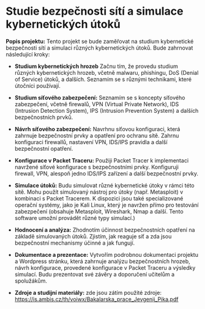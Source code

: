 # Studie bezpečnosti sítí a simulace kybernetických útoků

**Popis projektu:** Tento projekt se bude zaměřovat na studium kybernetické bezpečnosti sítí a simulaci různých kybernetických útoků. Bude zahrnovat následující kroky:

+ **Studium kybernetických hrozeb** Začnu tím, že provedu studium různých kybernetických hrozeb, včetně malwaru, phishingu, DoS (Denial of Service) útoků, a dalších. Seznamím se s různými technikami, které útočníci používají.

+ **Studium síťového zabezpečení:** Seznamím se s koncepty síťového zabezpečení, včetně firewalů, VPN (Virtual Private Network), IDS (Intrusion Detection System), IPS (Intrusion Prevention System) a dalších bezpečnostních prvků.

+ **Návrh síťového zabezpečení:** Navrhnu síťovou konfiguraci, která zahrnuje bezpečnostní prvky a opatření pro ochranu sítě. Zahrnu konfiguraci firewallů, nastavení VPN, IDS/IPS pravidla a další bezpečnostní opatření.

+ **Konfigurace v Packet Traceru:** Použiji Packet Tracer k implementaci navržené síťové konfigurace s bezpečnostními prvky. Konfiguruji firewall, VPN, alespoň jedno IDS/IPS zařízení a další bezpečnostní prvky.

+ **Simulace útoků:** Budu simulovat různé kybernetické útoky v rámci této sítě. Mohu použít simulovaný nástroj pro útoky (např. Metasploit) v kombinaci s Packet Tracerem. K dispozici jsou také specializované operační systémy, jako je Kali Linux, který je navržen přímo pro testování zabezpečení (obsahuje Metasploit, Wireshark, Nmap a další. Tento software umožní provádět různé typy simulací.)

+ **Hodnocení a analýza:** Zhodnotím účinnost bezpečnostních opatření na základě simulovaných útoků. Zjistím, jak reaguje síť a zda jsou bezpečnostní mechanismy účinné a jak fungují.

+ **Dokumentace a prezentace:** Vytvořím podrobnou dokumentaci projektu a Wordpress stránku, která zahrnuje analýzu bezpečnostních hrozeb, návrh konfigurace, provedené konfigurace v Packet Traceru a výsledky simulací. Budu prezentovat své závěry a doporučení učitelům a spolužákům.

+ **Zdroje a studijní materiály:** zde jsou zátím použité zdroje: https://is.ambis.cz/th/voiwx/Bakalarska_prace_Jevgenij_Pika.pdf



